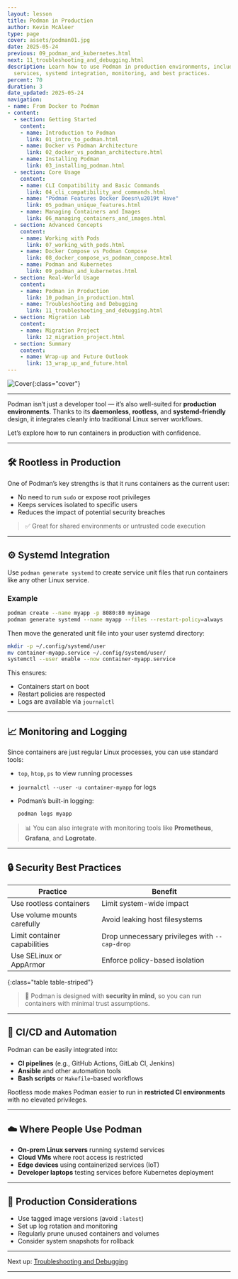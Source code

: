 ```yaml
---
layout: lesson
title: Podman in Production
author: Kevin McAleer
type: page
cover: assets/podman01.jpg
date: 2025-05-24
previous: 09_podman_and_kubernetes.html
next: 11_troubleshooting_and_debugging.html
description: Learn how to use Podman in production environments, including rootless
  services, systemd integration, monitoring, and best practices.
percent: 70
duration: 3
date_updated: 2025-05-24
navigation:
- name: From Docker to Podman
- content:
  - section: Getting Started
    content:
    - name: Introduction to Podman
      link: 01_intro_to_podman.html
    - name: Docker vs Podman Architecture
      link: 02_docker_vs_podman_architecture.html
    - name: Installing Podman
      link: 03_installing_podman.html
  - section: Core Usage
    content:
    - name: CLI Compatibility and Basic Commands
      link: 04_cli_compatibility_and_commands.html
    - name: "Podman Features Docker Doesn\u2019t Have"
      link: 05_podman_unique_features.html
    - name: Managing Containers and Images
      link: 06_managing_containers_and_images.html
  - section: Advanced Concepts
    content:
    - name: Working with Pods
      link: 07_working_with_pods.html
    - name: Docker Compose vs Podman Compose
      link: 08_docker_compose_vs_podman_compose.html
    - name: Podman and Kubernetes
      link: 09_podman_and_kubernetes.html
  - section: Real-World Usage
    content:
    - name: Podman in Production
      link: 10_podman_in_production.html
    - name: Troubleshooting and Debugging
      link: 11_troubleshooting_and_debugging.html
  - section: Migration Lab
    content:
    - name: Migration Project
      link: 12_migration_project.html
  - section: Summary
    content:
    - name: Wrap-up and Future Outlook
      link: 13_wrap_up_and_future.html
---
```



![Cover]({{page.cover}}){:class="cover"}

---

Podman isn’t just a developer tool — it’s also well-suited for **production environments**. Thanks to its **daemonless**, **rootless**, and **systemd-friendly** design, it integrates cleanly into traditional Linux server workflows.

Let’s explore how to run containers in production with confidence.

---

## 🛠 Rootless in Production

One of Podman’s key strengths is that it runs containers as the current user:

- No need to run `sudo` or expose root privileges
- Keeps services isolated to specific users
- Reduces the impact of potential security breaches

> ✅ Great for shared environments or untrusted code execution

---

## ⚙️ Systemd Integration

Use `podman generate systemd` to create service unit files that run containers like any other Linux service.

### Example

```bash
podman create --name myapp -p 8080:80 myimage
podman generate systemd --name myapp --files --restart-policy=always
````

Then move the generated unit file into your user systemd directory:

```bash
mkdir -p ~/.config/systemd/user
mv container-myapp.service ~/.config/systemd/user/
systemctl --user enable --now container-myapp.service
```

This ensures:

- Containers start on boot
- Restart policies are respected
- Logs are available via `journalctl`

---

## 📈 Monitoring and Logging

Since containers are just regular Linux processes, you can use standard tools:

- `top`, `htop`, `ps` to view running processes
- `journalctl --user -u container-myapp` for logs
- Podman’s built-in logging:

  ```bash
  podman logs myapp
  ```

> 📊 You can also integrate with monitoring tools like **Prometheus**, **Grafana**, and **Logrotate**.

---

## 🔒 Security Best Practices

| Practice                     | Benefit                                       |
| ---------------------------- | --------------------------------------------- |
| Use rootless containers      | Limit system-wide impact                      |
| Use volume mounts carefully  | Avoid leaking host filesystems                |
| Limit container capabilities | Drop unnecessary privileges with `--cap-drop` |
| Use SELinux or AppArmor      | Enforce policy-based isolation                |
{:class="table table-striped"}

> 🔐 Podman is designed with **security in mind**, so you can run containers with minimal trust assumptions.

---

## 🧪 CI/CD and Automation

Podman can be easily integrated into:

- **CI pipelines** (e.g., GitHub Actions, GitLab CI, Jenkins)
- **Ansible** and other automation tools
- **Bash scripts** or `Makefile`-based workflows

Rootless mode makes Podman easier to run in **restricted CI environments** with no elevated privileges.

---

## ☁️ Where People Use Podman

- **On-prem Linux servers** running systemd services
- **Cloud VMs** where root access is restricted
- **Edge devices** using containerized services (IoT)
- **Developer laptops** testing services before Kubernetes deployment

---

## 🧩 Production Considerations

- Use tagged image versions (avoid `:latest`)
- Set up log rotation and monitoring
- Regularly prune unused containers and volumes
- Consider system snapshots for rollback

---

Next up: [Troubleshooting and Debugging](11_troubleshooting_and_debugging)

---
